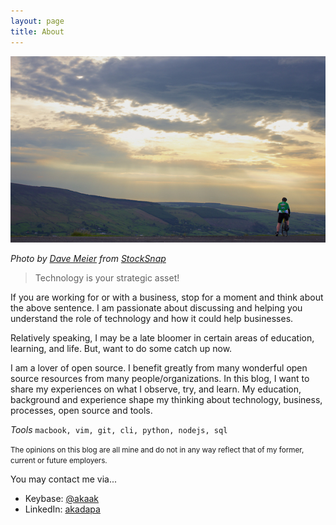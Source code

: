 ```yaml
---
layout: page
title: About
---
```




![black and white windmill - AK Blog Credits](/assets/img/bike-mountain.jpg)

_Photo by <a href="https://stocksnap.io/author/480">Dave Meier</a> from <a href="https://stocksnap.io">StockSnap</a>_


<blockquote>Technology is your strategic asset!</blockquote>

If you are working for or with a business, stop for a moment and think about the above sentence. I am passionate about discussing and helping you understand the role of technology and how it could help businesses.
  
Relatively speaking, I may be a late bloomer in certain areas of education, learning, and life. But, want to do some catch up now.  

I am a lover of open source. I benefit greatly from many wonderful open source resources from many people/organizations. In this blog, I want to share my experiences on what I observe, try, and learn. My education, background and experience shape my thinking about technology, business, processes, open source and tools. 

*Tools*  `macbook, vim, git, cli, python, nodejs, sql`

<small>
The opinions on this blog are all mine and do not in any way reflect that of my former, current or future employers.
</small>

You may contact me via...
- Keybase: [@akaak](https://keybase.io/akaak)
- LinkedIn: [akadapa](https://www.linkedin.com/in/akadapa/)

